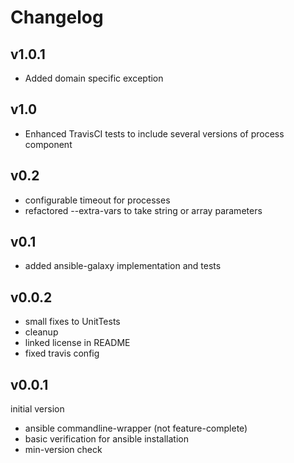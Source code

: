 # Changelog

## v1.0.1
 * Added domain specific exception

## v1.0
 * Enhanced TravisCI tests to include several versions of process component

## v0.2
 
 * configurable timeout for processes
 * refactored --extra-vars to take string or array parameters

## v0.1

 * added ansible-galaxy implementation and tests

## v0.0.2

 * small fixes to UnitTests
 * cleanup
 * linked license in README
 * fixed travis config


## v0.0.1
initial version

 * ansible commandline-wrapper (not feature-complete)
 * basic verification for ansible installation
 * min-version check
